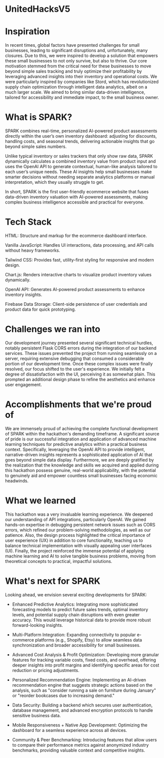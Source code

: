 # UnitedHacksV5

# Inspiration

In recent times, global factors have presented challenges for small businesses, leading to significant disruptions and, unfortunately, many closures. Due to this, we were inspired to develop a solution that empowers these small businesses to not only survive, but also to thrive. Our core motivation stemmed from the critical need for these businesses to move beyond simple sales tracking and truly optimize their profitability by leveraging advanced insights into their inventory and operational costs. We were particularly inspired by companies like Stord, which has revolutionized supply chain optimization through intelligent data analytics, albeit on a much larger scale. We aimed to bring similar data-driven intelligence, tailored for accessibility and immediate impact, to the small business owner.

# What is SPARK?

SPARK combines real-time, personalized AI-powered product assessments directly within the user’s own inventory dashboard: adjusting for discounts, handling costs, and seasonal trends, delivering actionable insights that go beyond simple sales numbers.

Unlike typical inventory or sales trackers that only show raw data, SPARK dynamically calculates a combined inventory value from product input and uses the OpenAI API to generate contextual, human-like analysis tailored to each user’s unique needs. These AI insights help small businesses make smarter decisions without needing separate analytics platforms or manual interpretation, which they usually struggle to get.

In short, SPARK is the first user-friendly ecommerce website that fuses data-driven inventory valuation with AI-powered assessments, making complex business intelligence accessible and practical for everyone.

# Tech Stack

HTML: Structure and markup for the ecommerce dashboard interface.

Vanilla JavaScript: Handles UI interactions, data processing, and API calls without heavy frameworks.

Tailwind CSS: Provides fast, utility-first styling for responsive and modern design.

Chart.js: Renders interactive charts to visualize product inventory values dynamically.

OpenAI API: Generates AI-powered product assessments to enhance inventory insights.

Firebase Data Storage: Client-side persistence of user credentials and product data for quick prototyping.

# Challenges we ran into

Our development journey presented several significant technical hurdles, notably persistent Flask CORS errors during the integration of our backend services. These issues prevented the project from running seamlessly on a server, requiring extensive debugging that consumed a considerable portion of our development time. Once these complex issues were finally resolved, our focus shifted to the user's experience. We initially felt a degree of dissatisfaction with the UI, perceiving it as somewhat plain. This prompted an additional design phase to refine the aesthetics and enhance user engagement.

# Accomplishments that we're proud of

We are immensely proud of achieving the complete functional development of SPARK within the hackathon's demanding timeframe. A significant source of pride is our successful integration and application of advanced machine learning techniques for predictive analytics within a practical business context. Specifically, leveraging the OpenAI API to provide intelligent, narrative-driven insights represents a sophisticated application of AI that goes beyond simple data display. Furthermore, we are deeply gratified by the realization that the knowledge and skills we acquired and applied during this hackathon possess genuine, real-world applicability, with the potential to genuinely aid and empower countless small businesses facing economic headwinds.

# What we learned

This hackathon was a very invaluable learning experience. We deepened our understanding of API integrations, particularly OpenAI. We gained hands-on expertise in debugging persistent network issues such as CORS errors, which refined our problem-solving methodologies, as well as our patience. Also, the design process highlighted the critical importance of user experience (UX) in addition to core functionality, teaching us to balance technical implementation with visually appealing user interfaces (UI). Finally, the project reinforced the immense potential of applying machine learning and AI to solve tangible business problems, moving from theoretical concepts to practical, impactful solutions.

# What's next for SPARK

Looking ahead, we envision several exciting developments for SPARK:

- Enhanced Predictive Analytics: Integrating more sophisticated forecasting models to predict future sales trends, optimal inventory levels, and potential supply chain disruptions with even greater accuracy. This would leverage historical data to provide more robust forward-looking insights.

- Multi-Platform Integration: Expanding connectivity to popular e-commerce platforms (e.g., Shopify, Etsy) to allow seamless data synchronization and broader accessibility for small businesses.

- Advanced Cost Analysis & Profit Optimization: Developing more granular features for tracking variable costs, fixed costs, and overhead, offering deeper insights into profit margins and identifying specific areas for cost reduction or pricing adjustments.

- Personalized Recommendation Engine: Implementing an AI-driven recommendation engine that suggests strategic actions based on the analysis, such as "consider running a sale on furniture during January" or "reorder bookcases due to increasing demand."

- Data Security: Building a backend which secures user authentication, database management, and advanced encryption protocols to handle sensitive business data.

- Mobile Responsiveness + Native App Development: Optimizing the dashboard for a seamless experience across all devices.

- Community & Peer Benchmarking: Introducing features that allow users to compare their performance metrics against anonymized industry benchmarks, providing valuable context and competitive insights.
